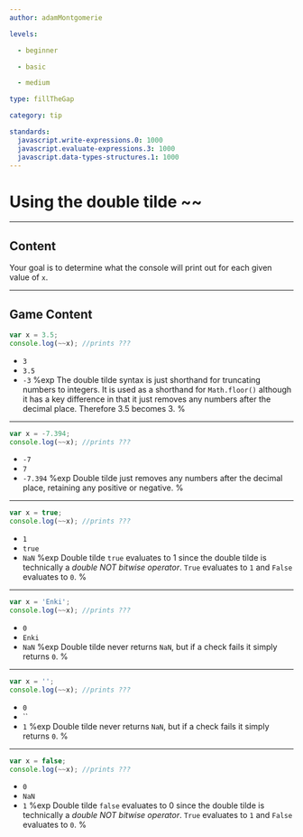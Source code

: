 ```yaml
---
author: adamMontgomerie

levels:

  - beginner

  - basic

  - medium

type: fillTheGap

category: tip

standards:
  javascript.write-expressions.0: 1000
  javascript.evaluate-expressions.3: 1000
  javascript.data-types-structures.1: 1000
---
```


# Using the double tilde ~~

---

## Content

Your goal is to determine what the console will print out for each given value of `x`.

---

## Game Content

```javascript
var x = 3.5;
console.log(~~x); //prints ???
```

- `3`
- `3.5`
- `-3`
  %exp
  The double tilde syntax is just shorthand for truncating numbers to integers. It is used as a shorthand for `Math.floor()` although it has a key difference in that it just removes any numbers after the decimal place. Therefore 3.5 becomes 3.
  %

---

```javascript
var x = -7.394;
console.log(~~x); //prints ???
```

- `-7`
- `7`
- `-7.394`
  %exp
  Double tilde just removes any numbers after the decimal place, retaining any positive or negative.
  %

---

```javascript
var x = true;
console.log(~~x); //prints ???
```

- `1`
- `true`
- `NaN`
  %exp
  Double tilde `true` evaluates to 1 since the double tilde is technically a _double NOT bitwise operator_. `True` evaluates to `1` and `False` evaluates to `0`.
  %

---

```javascript
var x = 'Enki';
console.log(~~x); //prints ???
```

- `0`
- `Enki`
- `NaN`
  %exp
  Double tilde never returns `NaN`, but if a check fails it simply returns `0`.
  %

---

```javascript
var x = '';
console.log(~~x); //prints ???
```

- `0`
- ``
- `1`
  %exp
  Double tilde never returns `NaN`, but if a check fails it simply returns `0`.
  %

---

```javascript
var x = false;
console.log(~~x); //prints ???
```

- `0`
- `NaN`
- `1`
  %exp
  Double tilde `false` evaluates to 0 since the double tilde is technically a _double NOT bitwise operator_. `True` evaluates to `1` and `False` evaluates to `0`.
  %
